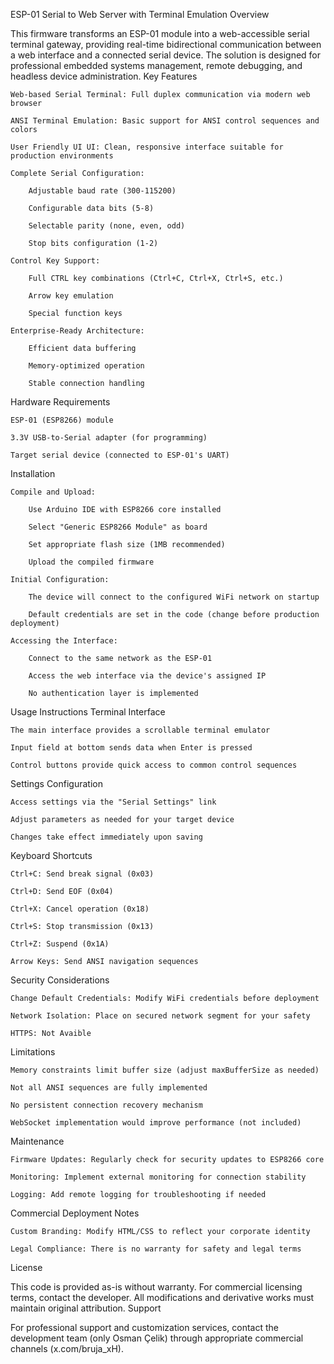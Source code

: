 ESP-01 Serial to Web Server with Terminal Emulation
Overview

This firmware transforms an ESP-01 module into a web-accessible serial terminal gateway, providing real-time bidirectional communication between a web interface and a connected serial device. The solution is designed for professional embedded systems management, remote debugging, and headless device administration.
Key Features

    Web-based Serial Terminal: Full duplex communication via modern web browser

    ANSI Terminal Emulation: Basic support for ANSI control sequences and colors

    User Friendly UI UI: Clean, responsive interface suitable for production environments

    Complete Serial Configuration:

        Adjustable baud rate (300-115200)

        Configurable data bits (5-8)

        Selectable parity (none, even, odd)

        Stop bits configuration (1-2)

    Control Key Support:

        Full CTRL key combinations (Ctrl+C, Ctrl+X, Ctrl+S, etc.)

        Arrow key emulation

        Special function keys

    Enterprise-Ready Architecture:

        Efficient data buffering

        Memory-optimized operation

        Stable connection handling

Hardware Requirements

    ESP-01 (ESP8266) module

    3.3V USB-to-Serial adapter (for programming)

    Target serial device (connected to ESP-01's UART)

Installation

    Compile and Upload:

        Use Arduino IDE with ESP8266 core installed

        Select "Generic ESP8266 Module" as board

        Set appropriate flash size (1MB recommended)

        Upload the compiled firmware

    Initial Configuration:

        The device will connect to the configured WiFi network on startup

        Default credentials are set in the code (change before production deployment)

    Accessing the Interface:

        Connect to the same network as the ESP-01

        Access the web interface via the device's assigned IP

        No authentication layer is implemented

Usage Instructions
Terminal Interface

    The main interface provides a scrollable terminal emulator

    Input field at bottom sends data when Enter is pressed

    Control buttons provide quick access to common control sequences

Settings Configuration

    Access settings via the "Serial Settings" link

    Adjust parameters as needed for your target device

    Changes take effect immediately upon saving

Keyboard Shortcuts

    Ctrl+C: Send break signal (0x03)

    Ctrl+D: Send EOF (0x04)

    Ctrl+X: Cancel operation (0x18)

    Ctrl+S: Stop transmission (0x13)

    Ctrl+Z: Suspend (0x1A)

    Arrow Keys: Send ANSI navigation sequences

Security Considerations

    Change Default Credentials: Modify WiFi credentials before deployment

    Network Isolation: Place on secured network segment for your safety

    HTTPS: Not Avaible

Limitations

    Memory constraints limit buffer size (adjust maxBufferSize as needed)

    Not all ANSI sequences are fully implemented

    No persistent connection recovery mechanism

    WebSocket implementation would improve performance (not included)

Maintenance

    Firmware Updates: Regularly check for security updates to ESP8266 core

    Monitoring: Implement external monitoring for connection stability

    Logging: Add remote logging for troubleshooting if needed

Commercial Deployment Notes

    Custom Branding: Modify HTML/CSS to reflect your corporate identity

    Legal Compliance: There is no warranty for safety and legal terms

License

This code is provided as-is without warranty. For commercial licensing terms, contact the developer. All modifications and derivative works must maintain original attribution.
Support

For professional support and customization services, contact the development team (only Osman Çelik) through appropriate commercial channels (x.com/bruja_xH).
